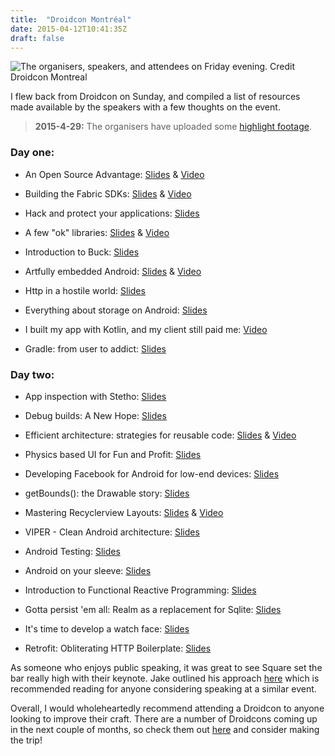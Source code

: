```yaml
---
title:  "Droidcon Montréal"
date: 2015-04-12T10:41:35Z
draft: false
---
```


<img alt="The organisers, speakers, and attendees on Friday evening. Credit Droidcon Montreal" data-src="/assets/images/droidconMontreal.jpg">

I flew back from Droidcon on Sunday, and compiled a list of resources made available by the speakers with a few
thoughts on the event.

> <strong>2015-4-29:</strong> The organisers have uploaded some [highlight footage][highlights].

### Day one:

* An Open Source Advantage: [Slides][jakeJesseSlides] & [Video][jakeJesseVideo]

* Building the Fabric SDKs: [Slides][tySmithSlides] & [Video][tySmithVideo]

* Hack and protect your applications: [Slides][genymotion]

* A few "ok" libraries: [Slides][jakeWhartonSlides] & [Video][jakeWhartonVideo]

* Introduction to Buck: [Slides][francisToth]

* Artfully embedded Android: [Slides][lisaNeigutSlides] & [Video][lisaNeigutVideo]

* Http in a hostile world: [Slides][jesseWilson]

* Everything about storage on Android: [Slides][cindyPotvin]

* I built my app with Kotlin, and my client still paid me: [Video][mattWearVideo]

* Gradle: from user to addict: [Slides][jakeOut]

### Day two:

* App inspection with Stetho: [Slides][austinJosh]

* Debug builds: A New Hope: [Slides][mattPrecious]

* Efficient architecture: strategies for reusable code: [Slides][ryanHarterSlides] & [Video][ryanHarterVideo]

* Physics based UI for Fun and Profit: [Slides][willBailey]

* Developing Facebook for Android for low-end devices: [Slides][alexAlex]

* getBounds(): the Drawable story: [Slides][jamieLisa]

* Mastering Recyclerview Layouts: [Slides][daveSmithSlides] & [Video][daveSmithVideo]

* VIPER - Clean Android architecture: [Slides][richaKhandelwal]

* Android Testing: [Slides][prateekSrivastava]

* Android on your sleeve: [Slides][nealSanche]

* Introduction to Functional Reactive Programming: [Slides][juanGomez]

* Gotta persist 'em all: Realm as a replacement for Sqlite: [Slides][sienaAguayo]

* It's time to develop a watch face: [Slides][jamesBarr]

* Retrofit: Obliterating HTTP Boilerplate: [Slides][jacobTabak]

As someone who enjoys public speaking, it was great to see Square set the bar really high with their keynote.
Jake outlined his approach [here][jakeTalk] which is recommended reading for anyone considering speaking at a similar
event.

Overall, I would wholeheartedly recommend attending a Droidcon to anyone looking to improve their craft. There are a
number of Droidcons coming up in the next couple of months, so check them out [here][droidcon] and consider making
the trip!


[highlights]:	https://www.youtube.com/watch?v=aVRzbH8TgdE

[mainHeader]: https://twitter.com/DroidconMTL/status/588014185017188352
[jakeTalk]:   http://jakewharton.com/the-conference-speaker-investment/
[droidconMontreal]:     http://www.droidcon.ca/
[droidcon]: http://droidcon.com/

[jakeJesseSlides]:	https://speakerdeck.com/swankjesse/an-open-source-advantage-droidcon-mtl-2015
[jakeJesseVideo]:	https://www.youtube.com/watch?v=PCxz2LEmuL4&feature=youtu.be
[tySmithSlides]:	https://speakerdeck.com/tysmith/droidcon-montreal-building-first-class-sdks-a-fabric-case-study
[tySmithVideo]:  https://www.youtube.com/watch?v=1EplBYXi9nU
[genymotion]:	https://speakerdeck.com/slvn/hack-and-protect-your-apps
[jakeWhartonSlides]:	https://t.co/S1uCmlFdI8
[jakeWhartonVideo]:  https://www.youtube.com/watch?v=WvyScM_S88c&index=3&list=PLqUf0A_J96n7NSfEUMjISZJPH4A-RIhta
[francisToth]:	http://slides.com/tothfrancis/introduction-to-buck/fullscreen#/
[lisaNeigutSlides]:	https://speakerdeck.com/niftynei/artfully-embedded-android
[lisaNeigutVideo]:  https://www.youtube.com/watch?v=pReIwbdnd8g&index=2&list=PLqUf0A_J96n7NSfEUMjISZJPH4A-RIhta
[jesseWilson]:	https://speakerdeck.com/swankjesse/jesse-wilson-http-in-a-hostile-world
[cindyPotvin]:	http://www.slideshare.net/CindyPotvin/everything-about-storage-droidcon-2015
[mattWearVideo]:  https://www.youtube.com/watch?v=d7BiXy3Qdt8&index=1&list=PLqUf0A_J96n7NSfEUMjISZJPH4A-RIhta
[jakeOut]:	https://speakerdeck.com/jakeout/gradle-from-user-to-addict

[austinJosh]:	https://speakerdeck.com/jasta/stetho-new-android-debugging-platform-droidcon-mtl-2015
[mattPrecious]:	https://speakerdeck.com/mattprecious/debug-builds-a-new-hope-droidcon-mtl-2015
[ryanHarterSlides]:	https://speakerdeck.com/rharter/reusable-libraries
[ryanHarterVideo]:  https://www.youtube.com/watch?v=VITu_wp4pNc
[willBailey]:		https://speakerdeck.com/willbailey/physics-based-ui-for-fun-and-profit
[richaKhandelwal]: https://speakerdeck.com/richk/clean-android-architecture
[daveSmithSlides]:	http://www.slideshare.net/devunwired/mastering-recyclerview-layouts
[daveSmithVideo]:https://www.youtube.com/watch?v=-C5I1DAviJ8&index=4&list=PLqUf0A_J96n7NSfEUMjISZJPH4A-RIhta
[alexAlex]:	https://speakerdeck.com/asourov/droidcon-montreal-2015-facebook-for-android-in-emerging-markets-an-overview-of-recent-work-and-open-source-projects
[jamieLisa]:	https://speakerdeck.com/niftynei/getbounds-the-drawables-story
[prateekSrivastava]: https://speakerdeck.com/f2prateek/android-testing-2-dot-0
[nealSanche]:	http://www.slideshare.net/thorinside/android-on-your-sleeve-droidconmontreal2015forexport
[juanGomez]:	https://speakerdeck.com/juandg/intro-to-functional-reactive-programming-droidcon-mtl-2015
[sienaAguayo]: http://www.slideshare.net/SienaAguayo/gotta-persist-em-all-realm-as-replacement-for-sq-lite-46956020
[jamesBarr]: https://speakerdeck.com/jbarr21/its-time-to-develop-a-watch-face
[jacobTabak]: 	https://speakerdeck.com/jacobtabak/retrofit-obliterating-http-boilerplate-montreal
